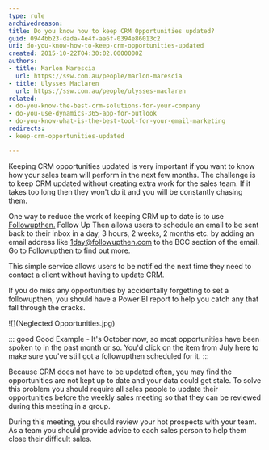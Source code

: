 ```yaml
---
type: rule
archivedreason: 
title: Do you know how to keep CRM Opportunities updated?
guid: 0944bb23-dada-4e4f-aa6f-0394e86013c2
uri: do-you-know-how-to-keep-crm-opportunities-updated
created: 2015-10-22T04:30:02.0000000Z
authors:
- title: Marlon Marescia
  url: https://ssw.com.au/people/marlon-marescia
- title: Ulysses Maclaren
  url: https://ssw.com.au/people/ulysses-maclaren
related:
- do-you-know-the-best-crm-solutions-for-your-company
- do-you-use-dynamics-365-app-for-outlook
- do-you-know-what-is-the-best-tool-for-your-email-marketing
redirects:
- keep-crm-opportunities-updated

---
```


Keeping CRM opportunities updated is very important if you want to know how your sales team will perform in the next few months. The challenge is to keep CRM updated without creating extra work for the sales team. If it takes too long then they won't do it and you will be constantly chasing them.

<!--endintro-->

One way to reduce the work of keeping CRM up to date is to use [Followupthen.](https://www.followupthen.com/) Follow Up Then allows users to schedule an email to be sent back to their inbox in a day, 3 hours, 2 weeks, 2 months etc. by adding an email address like [1day@followupthen.com](mailto:oneday@followupthen.com) to the BCC section of the email. Go to [Followupthen](https://www.followupthen.com/) to find out more.

This simple service allows users to be notified the next time they need to contact a client without having to update CRM.

If you do miss any opportunities by accidentally forgetting to set a followupthen, you should have a Power BI report to help you catch any that fall through the cracks.

![](Neglected Opportunities.jpg)


::: good
Good Example - It's October now, so most opportunities have been spoken to in the past month or so. You'd click on the item from July here to make sure you've still got a followupthen scheduled for it.
:::


Because CRM does not have to be updated often, you may find the opportunities are not kept up to date and your data could get stale. To solve this problem you should require all sales people to update their opportunities before the weekly sales meeting so that they can be reviewed during this meeting in a group.

During this meeting, you should review your hot prospects with your team. As a team you should provide advice to each sales person to help them close their difficult sales.
